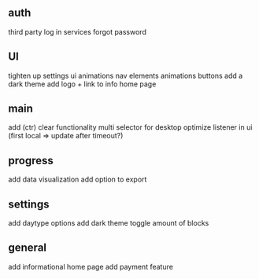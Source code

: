 ## auth

<!-- \*Validate if user exists on email update -->
<!-- \*change password -->
<!-- \*security rules -->
<!-- \*Confirmation email -->

third party log in services
forgot password

## UI

<!-- alternative for glitchy background gradients -->
<!-- \*styling error messages login -->
<!-- \* fix form bug settings chrome -->

tighten up settings ui
animations nav elements
animations buttons
add a dark theme
add logo + link to info home page

## main

<!-- \*code ui components -->
<!-- \*figure out a date formatting solution - day -->
<!-- \*add database structure -->
<!-- \*code color picker -->
<!-- \*add week view -->
<!-- \*add daytype selector -->
<!-- \*figure out a date formatting solution -->
<!-- \*day modal if isn't set -->
<!-- \*security rules -->

add (ctr) clear functionality
multi selector for desktop
optimize listener in ui (first local => update after timeout?)

## progress

<!-- \*add a work in progress page -->

add data visualization
add option to export

## settings

<!-- \*link color picker options -->

add daytype options
add dark theme toggle
amount of blocks

## general

<!-- \*Change function to front-end calls -->
<!-- \*Workday bug on prev / next page -->
<!-- \*Deploy -->
<!-- \*Google lighthouse -->

add informational home page
add payment feature
